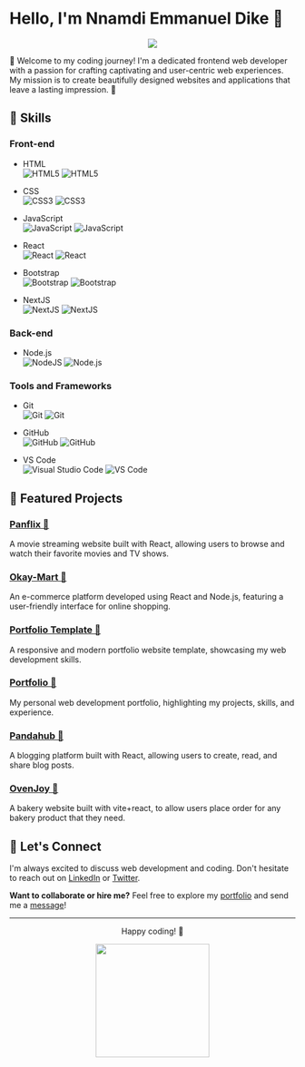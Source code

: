 # Hello, I'm Nnamdi Emmanuel Dike 👋

<p align="center">
  <img src="https://img.shields.io/badge/Frontend%20Web%20Developer-Creating%20Experiences-brightgreen">
</p>

🚀 Welcome to my coding journey! I'm a dedicated frontend web developer with a passion for crafting captivating and user-centric web experiences. My mission is to create beautifully designed websites and applications that leave a lasting impression. 🚀

## 🌟 Skills

### Front-end
- HTML <br>
  ![HTML5](https://img.shields.io/badge/html5-%23E34F26.svg?style=for-the-badge&logo=html5&logoColor=white) ![HTML5](https://progress-bar.dev/90)

- CSS <br>
  ![CSS3](https://img.shields.io/badge/css3-%231572B6.svg?style=for-the-badge&logo=css3&logoColor=white) ![CSS3](https://progress-bar.dev/70)

- JavaScript <br>
  ![JavaScript](https://img.shields.io/badge/javascript-%23323330.svg?style=for-the-badge&logo=javascript&logoColor=%23F7DF1E) ![JavaScript](https://progress-bar.dev/60)

- React <br>
  ![React](https://img.shields.io/badge/react-%2320232a.svg?style=for-the-badge&logo=react&logoColor=%2361DAFB) ![React](https://progress-bar.dev/60)

- Bootstrap <br>
  ![Bootstrap](https://img.shields.io/badge/bootstrap-%23563D7C.svg?style=for-the-badge&logo=bootstrap&logoColor=white) ![Bootstrap](https://progress-bar.dev/60)

- NextJS <br>
  ![NextJS](https://img.shields.io/badge/next.js-000000?style=for-the-badge&logo=nextdotjs&logoColor=white) ![NextJS](https://progress-bar.dev/40)

### Back-end
- Node.js <br>
  ![NodeJS](https://img.shields.io/badge/node.js-6DA55F?style=for-the-badge&logo=node.js&logoColor=white) ![Node.js](https://progress-bar.dev/40)

### Tools and Frameworks
- Git <br>
  ![Git](https://img.shields.io/badge/git-%23F05033.svg?style=for-the-badge&logo=git&logoColor=white) ![Git](https://progress-bar.dev/80)

- GitHub <br>
  ![GitHub](https://img.shields.io/badge/github-%23121011.svg?style=for-the-badge&logo=github&logoColor=white) ![GitHub](https://progress-bar.dev/70)

- VS Code <br>
  ![Visual Studio Code](https://img.shields.io/badge/Visual%20Studio%20Code-0078d7.svg?style=for-the-badge&logo=visual-studio-code&logoColor=white) ![VS Code](https://progress-bar.dev/60)

## 🚀 Featured Projects

### [Panflix 🎥](https://example.com/panflix)
A movie streaming website built with React, allowing users to browse and watch their favorite movies and TV shows.

### [Okay-Mart 🛒](https://okay-mart.vercel.app/)
An e-commerce platform developed using React and Node.js, featuring a user-friendly interface for online shopping.

### [Portfolio Template 📝](https://okayinterrupt.web.app/)
A responsive and modern portfolio website template, showcasing my web development skills.

### [Portfolio 📝](https://nnamdiemmanueldike.web.app/)
My personal web development portfolio, highlighting my projects, skills, and experience.

### [Pandahub 📝](https://pandahubtest.web.app/)
A blogging platform built with React, allowing users to create, read, and share blog posts.

### [OvenJoy 📝](https://ovenjoybakery-656d8.web.app/)
A bakery website built with vite+react, to allow users place order for any bakery product that they need.

<!--
## 💻 Accomplishments

- Completed the JavaScript course at [Course Provider] (Certificate Link)
- Contributed to [Open Source Project] (Link)
-->

## 💬 Let's Connect

I'm always excited to discuss web development and coding. Don't hesitate to reach out on [LinkedIn](https://www.linkedin.com/in/nnamdi-dike/) or [Twitter](https://x.com/OKAYINTERRUPT).

**Want to collaborate or hire me?** Feel free to explore my [portfolio](https://nnamdiemmanueldike.web.app/) and send me a [message](https://mailme:emmanueldike275@gmail.com)!

---

<p align="center">Happy coding! 🚀</p>

<p align="center">
  <img src="https://media.giphy.com/media/3oKIPnAiaMCws8nOsE/giphy.gif" width="200" />
</p>

<!--
**emmzyrayz/emmzyrayz** is a ✨ _special_ ✨ repository because its `README.md` (this file) appears on your GitHub profile.

Here are some ideas to get you started:

- 🔭 I’m currently working on ...
- 🌱 I’m currently learning ...
- 👯 I’m looking to collaborate on ...
- 🤔 I’m looking for help with ...
- 💬 Ask me about ...
- 📫 How to reach me: ...
- 😄 Pronouns: ...
- ⚡ Fun fact: ...

# Hello

## About Me
[A brief introduction about yourself, your background, and your interests]

## Skills
[List your skills and technologies you're proficient in]

## Projects
[Showcase your notable projects with brief descriptions and links]

## Experience
[Share your work experience, internships, or any relevant experience]

## Education
[Mention your educational background, degrees, or certifications]

## Connect with Me
[Add your contact information, social media links, or any other ways people can reach out to you]
-->
